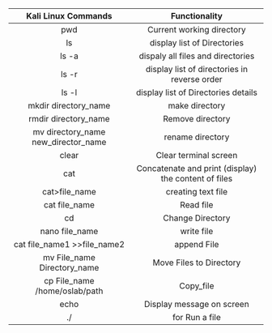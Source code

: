 | Kali Linux Commands | Functionality |
|:------------------:|:------------------:|
| pwd | Current working directory |
| ls | display list of Directories |
| ls -a | dispaly all files and directories |
| ls -r | display list of directories in reverse order |
| ls -l | display list of Directories details |
| mkdir directory_name | make directory |
| rmdir directory_name | Remove directory |
| mv directory_name new_director_name | rename directory |
| clear | Clear terminal screen |
| cat | Concatenate and print (display) the content of files |
| cat>file_name | creating text file |
| cat file_name | Read file |
| cd | Change Directory |
| nano file_name | write  file |
| cat file_name1 >>file_name2 | append File |
| mv File_name Directory_name | Move Files to Directory |
| cp File_name /home/oslab/path | Copy_file |
| echo | Display message on screen |
| ./ | for Run a file | 
